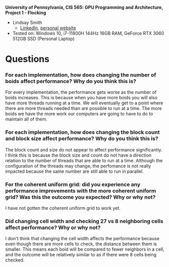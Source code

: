 **University of Pennsylvania, CIS 565: GPU Programming and Architecture,
Project 1 - Flocking**

* Lindsay Smith
  * [LinkedIn](https://www.linkedin.com/in/lindsay-j-smith/), [personal website](https://lindsays-portfolio-d6aa5d.webflow.io/)
* Tested on: Windows 10, i7-11800H 144Hz 16GB RAM, GeForce RTX 3060 512GB SSD (Personal Laptop)

# Questions

### For each implementation, how does changing the number of boids affect performance? Why do you think this is?
For every implementation, the performance gets worse as the number of boids increases. This is because when you have more boids you will also
have more threads running at a time. We will eventually get to a point where there are more threads needed than are possible to run at a time.
The more boids we have the more work our computers are going to have to do to maintain all of them.

### For each implementation, how does changing the block count and block size affect performance? Why do you think this is?
The block count and size do not appear to affect performance significantly. I think this is because the block size and count do not have a
direction relation to the number of threads that are able to run at a time. Although the configuration of the threads may change, the 
perfomance is not really impacted because the same number are still able to run in parallel.

### For the coherent uniform grid: did you experience any performance improvements with the more coherent uniform grid? Was this the outcome you expected? Why or why not?
I have not gotten the coherent uniform grid to work yet.

### Did changing cell width and checking 27 vs 8 neighboring cells affect performance? Why or why not?
I don't think that changing the cell width affects the performance because even though there are more cells to check, the distance between them is smaller.
This means each boid will be compared to fewer neighbors in a cell, and the outcome will be relatively similar to as if there were 8 cells being checked.

